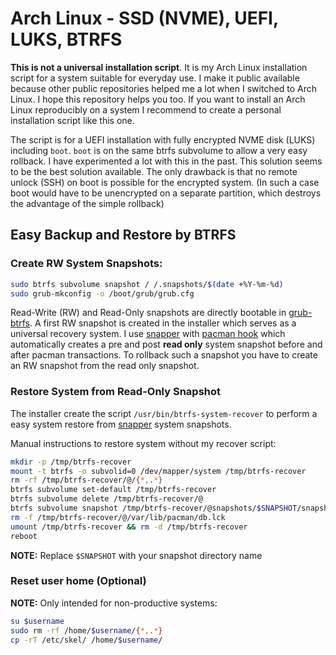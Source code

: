 # Arch Linux - SSD (NVME), UEFI, LUKS, BTRFS

**This is not a universal installation script**. It is my Arch Linux installation script for a system suitable for everyday use. I make it public available because other public repositories helped me a lot when I switched to Arch Linux. I hope this repository helps you too. If you want to install an Arch Linux reproducibly on a system I recommend to create a personal installation script like this one.

The script is for a UEFI installation with fully encrypted NVME disk (LUKS) including `boot`. `boot` is on the same btrfs subvolume to allow a very easy rollback. I have experimented a lot with this in the past. This solution seems to be the best solution available. The only drawback is that no remote unlock (SSH) on boot is possible for the encrypted system. (In such a case boot would have to be unencrypted on a separate partition, which destroys the advantage of the simple rollback)

## Easy Backup and Restore by BTRFS

### Create RW System Snapshots:

```bash
sudo btrfs subvolume snapshot / /.snapshots/$(date +%Y-%m-%d)
sudo grub-mkconfig -o /boot/grub/grub.cfg
```

Read-Write (RW) and Read-Only snapshots are directly bootable in [grub-btrfs](https://github.com/Antynea/grub-btrfs). A first RW snapshot is created in the installer which serves as a universal recovery system. I use [snapper](https://wiki.archlinux.org/index.php/Snapper) with [pacman hook](https://github.com/wesbarnett/snap-pac) which automatically creates a pre and post **read only** system snapshot before and after pacman transactions. To rollback such a snapshot you have to create an RW snapshot from the read only snapshot.

### Restore System from Read-Only Snapshot

The installer create the script `/usr/bin/btrfs-system-recover` to perform a easy system restore from [snapper](https://wiki.archlinux.org/index.php/Snapper) system snapshots.

Manual instructions to restore system without my recover script:

```bash
mkdir -p /tmp/btrfs-recover
mount -t btrfs -o subvolid=0 /dev/mapper/system /tmp/btrfs-recover
rm -rf /tmp/btrfs-recover/@/{*,.*}
btrfs subvolume set-default /tmp/btrfs-recover
btrfs subvolume delete /tmp/btrfs-recover/@
btrfs subvolume snapshot /tmp/btrfs-recover/@snapshots/$SNAPSHOT/snapshot /tmp/btrfs-recover/@
rm -f /tmp/btrfs-recover/@/var/lib/pacman/db.lck
umount /tmp/btrfs-recover && rm -d /tmp/btrfs-recover
reboot
```

**NOTE:** Replace `$SNAPSHOT` with your snapshot directory name

### Reset user home (Optional)

**NOTE:** Only intended for non-productive systems:

```bash
su $username
sudo rm -rf /home/$username/{*,.*}
cp -rT /etc/skel/ /home/$username/
```
